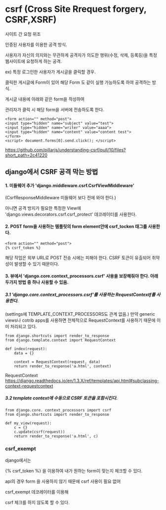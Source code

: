 # csrf (Cross Site Rrequest forgery, CSRF,XSRF) 

사이트 간 요청 위조

인증된 사용자를 이용한 공격 방식. 

사용자가 자신의 의지와는 무관하게 공격자가 의도한 행위(수정, 삭제, 등록등)을 특정 웹사이트에 요청하게 하는 공격.

ex)
특정 로그인한 사용자가 게시글을 클릭할 경우.

클릭한 게시글에 Form이 있어 해당 Form 도 같이 실행 가능하도록 하여 공격하는 방식. 

게시글 내용에 아래와 같은 form을 작성하여 

관리자가 클릭 시 해당 form을 서버에 전송하도록 한다.

```
<form action="" method="post">
<input type="hidden" name="subject" value="test">
<input type="hidden" name="writer" value="aaaa">
<input type="hidden" name="content" value="content test">
</form>
<script> document.forms[0].send.click(); </script>
```


https://github.com/pillarjs/understanding-csrf/pull/10/files?short_path=2c41220


## django에서 CSRF 공격 막는 방법

#### 1. 미들웨어 추가 'django.middleware.csrf.CsrfViewMiddleware'

(CsrfResponseMiddleware  미들웨어 보다 전에 와야 한다.)

아니면 공격 방지가 필요한 특정한 View에 'django.views.decorators.csrf.csrf_protect' 데코레이터를 사용한다.


#### 2. POST form을 사용하는 템플릿의 form  element안에 csrf_tocken 태그를 사용한다.

```
<form action="" method="post">
{% csrf_token %}
```

해당 작업은 외부 URL로 POST 전송 시에는 피해야 한다. CSRF 토큰이 유출되어 취약성이 발생할 수 있기 때문이다.

#### 3.  뷰에서 'django.core.context_processors.csrf' 사용을 보장해줘야 한다.  아래 두가지 방법 중 하나 사용할 수 있음.

##### 3.1 'django.core.context_processors.csrf'를 사용하는 RequestContextf를 사용한다. 

(settings에 TEMPLATE_CONTEXT_PROCESSORS도 관계 없음.) 만약 generic views나 cotrib apps를 사용하면 전체적으로 RequestContext를 사용하기 때문에 이미 처리되고 있다.

```
from django.shortcuts import render_to_response
from django.template.context import RequestContext

def index(request):
    data = {}

    context = RequestContext(request, data)
    return render_to_response('a.html', context)

```

RequestContext
https://django.readthedocs.io/en/1.3.X/ref/templates/api.html#subclassing-context-requestcontext

##### 3.2 template context에 수동으로 CSRF 토큰을 포함시킨다.

```
from django.core. context_processors import csrf
from django.shortcuts import render_to_response

def my_view(request):
    c = {}
    c.update(csrf(request))
    return render_to_response('a.html', c)
```

### csrf_exempt


django에서는 

{% csrf_token %} 을 이용하여 내가 원하는  form이 맞는지 체크할 수 있다. 

api의 경우 form 을 사용하지 않기 때문에 csrf 사용이 필요 없어 

csrf_exempt 데코레이터를 이용해 

csrf 체크를 하지 않도록 할 수 있다.
